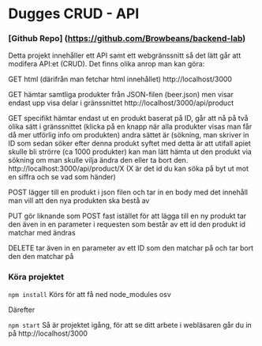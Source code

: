 # Dugges CRUD - API
### [Github Repo] (https://github.com/Browbeans/backend-lab)


Detta projekt innehåller ett API samt ett webgränssnitt så det lätt går att modifera API:et (CRUD). 
Det finns olika anrop man kan göra: 

GET html (därifrån man fetchar html innehållet) 
http://localhost/3000


GET hämtar samtliga produkter från JSON-filen (beer.json) men visar endast upp visa delar i gränssnittet
http://localhost/3000/api/product


GET specifikt hämtar endast ut en produkt baserat på ID, går att nå på två olika sätt i gränssnittet (klicka på en knapp när alla produkter visas man får då mer utförlig info om produkten) andra sättet är (sökning, man skriver in ID som sedan söker efter denna produkt syftet med detta är att utifall apiet skulle bli strörre (ca 1000 produkter) kan man lätt hämta ut den produkt via sökning om man skulle vilja ändra den eller ta bort den. 
http://localhost:3000/api/product/X   (X är det id du kan söka på byt ut mot en siffra och se vad som händer) 


POST lägger till en produkt i json filen och tar in en body med det innehåll man vill att den nya produkten ska bestå av 

PUT gör liknande som POST fast istället för att lägga till en ny produkt tar den även in en parameter i requesten som består av ett id den produkt id matchar med ändras

DELETE tar även in en parameter av ett ID som den matchar på och tar bort den den matchar på 


### Köra projektet

`npm install`
Körs för att få ned node_modules osv 

Därefter

`npm start`
Så är projektet igång, för att se ditt arbete i webläsaren går du in på 
http://localhost/3000
